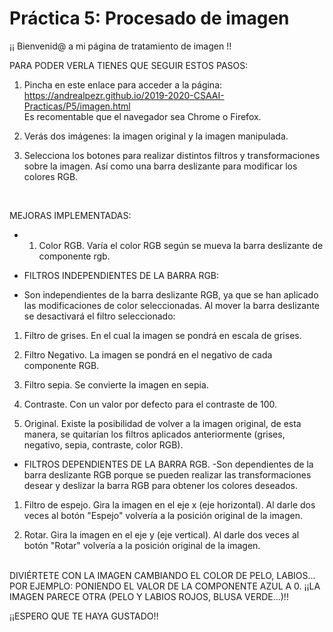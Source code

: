 # Práctica 5: Procesado de imagen

¡¡ Bienvenid@ a mi página de tratamiento de imagen !!


PARA PODER VERLA TIENES QUE SEGUIR ESTOS PASOS:

1. Pincha en este enlace para acceder a la página: https://andrealpezr.github.io/2019-2020-CSAAI-Practicas/P5/imagen.html
<br>Es recomentable que el navegador sea Chrome o Firefox.

2. Verás dos imágenes: la imagen original y la imagen manipulada.

3. Selecciona los botones para realizar distintos filtros y transformaciones sobre la imagen. Así como una barra deslizante para modificar los colores RGB.

<br>

MEJORAS IMPLEMENTADAS:

- 1. Color RGB. Varía el color RGB según se mueva la barra deslizante de componente rgb.

* FILTROS INDEPENDIENTES DE LA BARRA RGB:
- Son independientes de la barra deslizante RGB, ya que se han aplicado las modificaciones de color seleccionadas. Al mover la barra deslizante se desactivará el filtro seleccionado:

1. Filtro de grises. En el cual la imagen se pondrá en escala de grises.

2. Filtro Negativo. La imagen se pondrá en el negativo de cada componente RGB.

3. Filtro sepia. Se convierte la imagen en sepia.

4. Contraste. Con un valor por defecto para el  contraste de 100.

5. Original. Existe la posibilidad de volver a la imagen original, de esta manera, se quitarían los filtros aplicados anteriormente (grises, negativo, sepia, contraste, color RGB).

* FILTROS DEPENDIENTES DE LA BARRA RGB.
-Son dependientes de la barra deslizante RGB porque se pueden realizar las transformaciones desear y deslizar la barra RGB para obtener los colores deseados.

1. Filtro de espejo. Gira la imagen en el eje x (eje horizontal). Al darle dos veces al botón "Espejo" volvería a la posición original de la imagen.

2. Rotar. Gira la imagen en el eje y (eje vertical). Al darle dos veces al botón "Rotar" volvería a la posición original de la imagen.

<br>
DIVIÉRTETE CON LA IMAGEN CAMBIANDO EL COLOR DE PELO, LABIOS... POR EJEMPLO: PONIENDO EL VALOR DE LA COMPONENTE AZUL A 0. ¡¡LA IMAGEN PARECE OTRA (PELO Y LABIOS ROJOS, BLUSA VERDE...)!!

¡¡ESPERO QUE TE HAYA GUSTADO!!
